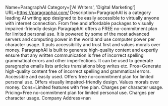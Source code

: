 Name=ParagraphAI
Category=['AI Writers', 'Digital Marketing']
URL=https://paragraphai.com/
Description=ParagraphAI is a category leading AI writing app designed to be easily accessible to virtually anyone with internet connection. From free and affordable packages to visually impaired-friendly design ParagraphAI offers a FREE no-commitment plan for limited personal use. It is powered by some of the most advanced servers and computing power in the world and use computer power per character usage. It puts accessibility and trust first and values morals over money. ParagraphAI is built to generate high-quality content and expertly ensure that any written communication is free of incorrect spelling grammatical errors and other imperfections. It can be used to generate paragraphs emails lists articles translations blog writes etc.
Pros=Generate high-quality content free of incorrect spelling and grammatical errors. Accessible and easily used. Offers free no-commitment plan for limited personal use. Offers visually impaired-friendly design. Values morals over money.
Cons=Limited features with free plan. Charges per character usage.
Pricing=Free no-commitment plan for limited personal use. Charges per character usage.
Company Address=nan
